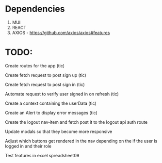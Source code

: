 # Dependencies

1. MUI
2. REACT
3. AXIOS - https://github.com/axios/axios#features

# TODO:

Create routes for the app (tic)

Create fetch request to post sign up (tic)

Create fetch request to post sign in (tic)

Automate request to verify user signed in on refresh (tic)

Create a context containing the userData (tic)

Create an Alert to display error messages (tic)

Create the logout nav-item and fetch post it to the logout api auth route

Update modals so that they become more responsive

Adjust which buttons get rendered in the nav depending on the if the user is logged in and their role

Test features in excel spreadsheet09
